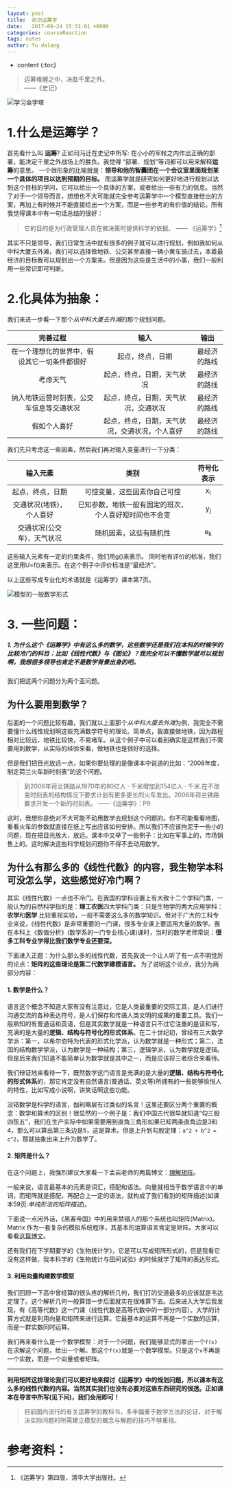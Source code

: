 ```yaml
---
layout: post
title:  初识运筹学
date:   2017-09-24 15:31:01 +0800
categories: courseReaction
tags: notes
author: Yu dalang
---
```


* content
{:toc}

> 运筹帷幄之中，决胜千里之外。                                                                          
> ——《史记》


![学习金字塔](http://upload-images.jianshu.io/upload_images/3909752-7ffd6e261e94b69f.png?imageMogr2/auto-orient/strip%7CimageView2/2/w/1240)


# 1.什么是运筹学？

首先看什么叫 **运筹**? 正如司马迁在史记中所写: 在小小的军帐之内作出正确的部署，能决定千里之外战场上的胜负。我觉得 “部署、规划”等词都可以用来解释**运筹**的意思。
一个很形象的比喻就是：**领导和他的智囊团在一个会议室里面规划某一个具体的项目以达到预期的目标。** 而运筹学就是研究如何更好地进行规划以达到这个目标的学问，它可以给出一个具体的方案，或者给出一些有力的信息。当然了对于一个领导而言，想想也不大可能就完全参考运筹学中一个模型直接给出的方案，再加上有时候并不能直接给出一个方案，而是一些参考的有价值的结论。所有我觉得课本中有一句话总结的很好：

> 它的目的是为行政管理人员在做决策时提供科学的依据。
>—— 《运筹学》[^ref1]

其实不只是领导，我们日常生活中就有很多的例子就可以进行规划，例如我如何从中科大厦去外滩，我们可以选择做地铁、公交甚至直接一辆小黄车骑过去，本着最经济的目标我可以规划出一个方案来。但是因为这些是生活中的小事，我们一般利用一些常识即可判断。

# 2.化具体为抽象：

我们来进一步看一下那个*从中科大厦去外滩*的那个规划问题。

|完善过程|输入|输出|
|:-----:|:------:|:--------:|
|在一个理想化的世界中，假设其它一切条件都很好|起点，终点，日期|最经济的路线|
|考虑天气|起点，终点，日期，天气状况|最经济的路线|
|纳入地铁运营时刻表，公交车信息等交通状况|起点，终点，日期，天气状况，交通状况|最经济的路线|
|假如个人喜好|起点，终点，日期，天气状况，交通状况，个人喜好|最经济的路线|

我们先只考虑这一些因素，然后我们再对输入变量进行一下分类：

|输入元素|类别|符号化表示|
|:-----:|:------:|:--------:|
|起点，终点，日期|可控变量，这些因素你自己可控|x<sub>i</sub>|
|交通状况(地铁)，个人喜好|已知参数，地铁一般有固定的班次，个人喜好短时间也不会变|y<sub>j</sub>|
|交通状况(公交车)，天气状况|随机因素，这些有随机性|e<sub>k</sub>|

这些输入元素有一定的约束条件，我们用g()来表示。
同时他有评价的标准，我们这里用U=f()来表示。在这个例子中评价标准是“最经济”。

以上这些写成专业化的术语就是《运筹学》课本第7页。


![模型的一般数学形式](http://upload-images.jianshu.io/upload_images/3909752-4499582268d4b66b.png?imageMogr2/auto-orient/strip%7CimageView2/2/w/800)



# 3. 一些问题：

##### 1. 为什么这个《运筹学》中有这么多的数学，这些数学还是我们在本科的时候学的比较冷门的科目：比如《线性代数》与《图论》？我完全可以不懂数学就可以规划啊，我想很多领导也肯定不是数学背景出身的吧。

我们把这两个问题分为两个亚问题。

## 为什么要用到数学？

后面的一个问题比较有趣，我们就以上面那个*从中科大厦去外滩*为例，我完全不需要懂什么线性规划啊这些充满数学符号的理论。简单点，我直接做地铁，因为路程相对比较远，地铁比较快，不易堵车。从这个例子中可以看到确实是这样我们不需要用到数学，从实际的经验来看，做地铁也是很好的选择。

但是我们把目光放远一点，如果你要处理的是像课本中说道的比如：“2008年度，制定荷兰火车新时刻表”的这个问题。
> 到2006年荷兰铁路从1970年的80亿人 · 千米增加到154亿人 · 千米.在不改变时刻表的结构情况下要求计划有更多更长的火车发出。2006年荷兰铁路要求开发一个新的时刻表。
> ——《运筹学》：P9


这时，我想你是绝对不大可能不动用数学去规划这个问题的。你不可能看看地图，看看火车的参数就直接在纸上写出应该如何安排。所以我们不应该拘泥于一些小的问题，现在把目光放大，放远。课本中又举了一些例子：比如在军事上的，市场销售上的。这时解决这些科学规划问题你不得不去动用数学。

## 为什么有那么多的《线性代数》的内容，我生物学本科可没怎么学，这些感觉好冷门啊？

其实《线性代数》一点也不冷门。在我国的学科设置上有大致十二个学科门类，一般认为的自然科学指的是：**理工农医**四大学科门类：只是生物学的两大应用学科：**农学**和**医学** 比较重视实验，一般不需要这么多的数学知识。但对于广大的工科专业来说，《线性代数》是非常重要的一门课，很多专业课上要运用大量的数学。我在本科上《数值分析》(数学系的一门专业核心课)课时，当时的数学老师常说：**很多工科专业学得比我们数学专业还要深。**

下面进入正题：为什么那么多的线性代数，首先我说一个让人听了有一点不明觉厉的论点：**矩阵的这些理论是第二代数学建模语言。** 为了说明这个论点，我分为两部分内容：

#### 1. 数学是什么？

语言这个概念不知道大家有没有注意过，它是人类最重要的交际工具，是人们进行沟通交流的各种表达符号，是人们保存和传递人类文明的成果的重要工具。我们一般熟知的有普通话和英语，但是其实数学就是一种语言只不过它注重的是读和写，充满的是大量的**逻辑、结构与符号化的形式体系**。在二十世纪初，曾经有三大数学学派：第一，以希尔伯特为代表的形式化学派，认为数学就是一种形式；第二，法国的结构数学学派，认为数学是一种结构；第三，逻辑学派，认为数学就是逻辑。但是后来我们知道不能简单认为数学就是其中之一，而是应该将三者综合来看待。

我们辩证地来看待一下，既然数学这门语言是充满的是大量的**逻辑、结构与符号化的形式体系**的，那它肯定没有自然语言(普通话、英文等)所拥有的一些能够愉悦人的特性，比如写成小说啊，讲笑话啊这些功能。

没错数学是科学的语言，伽利略层有过类似的名言！这里还要区分两个重要的概念：数学和算术的区别！很显然的一个例子是：我们中国古代很早就知道“勾三股四弦五”，我们在生产实际中如果需要用到直角三角形如果已知两条直角边是3和4，那么可以算出第三条边是5，这是算术。但是上升到勾股定理：`a^2 + b^2 = c^2`，那就抽象出来上升为数学了。

#### 2. 矩阵是什么？

在这个问题上，我强烈建议大家看一下孟岩老师的两篇博文：[理解矩阵](http://blog.csdn.net/myan/article/details/647511)。

一般来说，语言最基本的元素是词汇，搭配和语法。向量就相当于数学语言中的单词，而矩阵就是搭配，再配合上一定的语法，就构成了我们看到的矩阵描述(如课本59页:*单纯形法的矩阵描述*)。

下面说一点闲外话，《黑客帝国》中的用来禁锢人的那个系统也叫矩阵(Matrix)。Matrix 作为一套复杂的模拟系统程序，其基本的运算语言肯定是矩阵。大家可以看看[这篇博文](http://blog.sina.com.cn/s/blog_65a946d2010144u3.html)。

还有我们在下学期要学的《生物统计学》，它是可以写成矩阵形式的，但是我看它没有这样做，我本科学的《生物统计与田间试验》的时候就学了矩阵的表达形式。

#### 3. 利用向量构建数学模型

我们回顾一下高中曾经算的很头疼的解析几何，我们打的交道最多的应该就是韦达定理了。这个解析几何一般算错一步后面就实在很难算下去。后来进入大学后我发现，有《高等代数》这一门课（线性代数是高等代数中的一部分内容）。大学的计算方式就是利用向量和矩阵来进行运算。它最基本的运算不再是一个实数的运算，而是一群实数同时运算。

我们再来看什么是一个数学模型：对于一个问题，我们能够显式的拿出一个`f(x)`在求解这个问题，给出一个解。那这个`f(x)`就是一个数学模型。只是这个`x`不再是一个实数，而是一个向量或者矩阵。

* * *

**利用矩阵这排理论我们可以更好地来探讨《运筹学》中的规划问题，所以课本有这么多的线性代数的内容。当然其实我们也没有必要对这些东西研究的很透。正如课本在导言中所写(见下问)，我们会用即可！**

>目前国内流行的有关运筹学的教科书，多半偏重于数学方法的论证，对于解决实际问题时所需建立模型的概念与解题的技巧不够重视。

# 参考资料：

[^ref1]:《运筹学》第四版，清华大学出版社。
